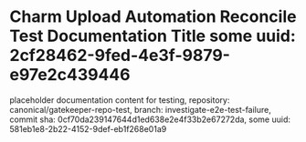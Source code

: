 # Charm Upload Automation Reconcile Test Documentation Title some uuid: 2cf28462-9fed-4e3f-9879-e97e2c439446
 placeholder documentation content for testing,  repository: canonical/gatekeeper-repo-test,  branch: investigate-e2e-test-failure,  commit sha: 0cf70da239147644d1ed638e2e4f33b2e67272da,  some uuid: 581eb1e8-2b22-4152-9def-eb1f268e01a9
